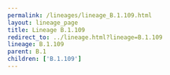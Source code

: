 ```yaml
---
permalink: /lineages/lineage_B.1.109.html
layout: lineage_page
title: Lineage B.1.109
redirect_to: ../lineage.html?lineage=B.1.109
lineage: B.1.109
parent: B.1
children: ['B.1.109']
---
```

